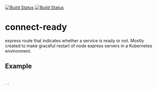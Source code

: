 [![Build Status](https://travis-ci.org/dcolens/connect-ready.svg?branch=master)](https://travis-ci.org/dcolens/connect-ready) [![Build Status](https://travis-ci.org/dcolens/connect-ready.svg?branch=master)](https://travis-ci.org/dcolens/connect-ready)

# connect-ready
express route that indicates whether a service is ready or not. Mostly created to make graceful restart of node express servers in a Kubernetes environment.

## Example

```


``
